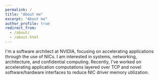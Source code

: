 ```yaml
---
permalink: /
title: "About me"
excerpt: "About me"
author_profile: true
redirect_from: 
  - /about/
  - /about.html
---
```


I'm a software architect at NVIDIA, focusing on accelerating applications through the use of NICs.
I am interested in systems, networking, architecture, and confidential computing.
Recently, I've worked on accelerating application computations layered over TCP
and novel software/hardware interfaces to reduce NIC driver memory utilization.
